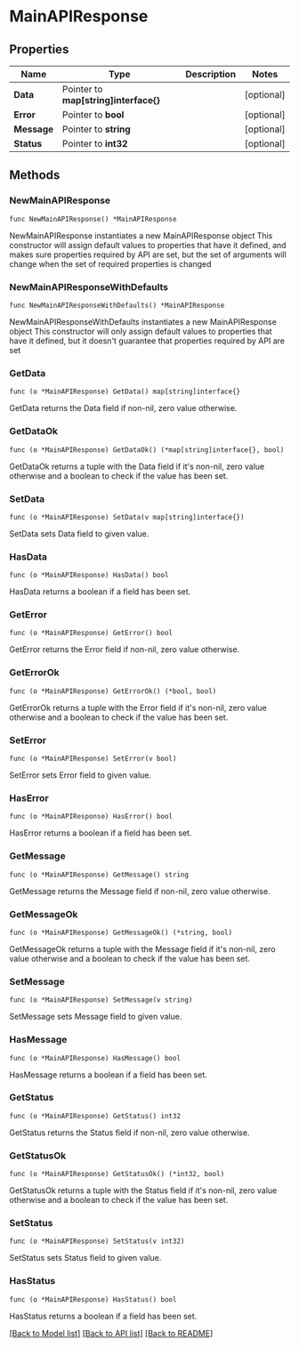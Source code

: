 # MainAPIResponse

## Properties

Name | Type | Description | Notes
------------ | ------------- | ------------- | -------------
**Data** | Pointer to **map[string]interface{}** |  | [optional] 
**Error** | Pointer to **bool** |  | [optional] 
**Message** | Pointer to **string** |  | [optional] 
**Status** | Pointer to **int32** |  | [optional] 

## Methods

### NewMainAPIResponse

`func NewMainAPIResponse() *MainAPIResponse`

NewMainAPIResponse instantiates a new MainAPIResponse object
This constructor will assign default values to properties that have it defined,
and makes sure properties required by API are set, but the set of arguments
will change when the set of required properties is changed

### NewMainAPIResponseWithDefaults

`func NewMainAPIResponseWithDefaults() *MainAPIResponse`

NewMainAPIResponseWithDefaults instantiates a new MainAPIResponse object
This constructor will only assign default values to properties that have it defined,
but it doesn't guarantee that properties required by API are set

### GetData

`func (o *MainAPIResponse) GetData() map[string]interface{}`

GetData returns the Data field if non-nil, zero value otherwise.

### GetDataOk

`func (o *MainAPIResponse) GetDataOk() (*map[string]interface{}, bool)`

GetDataOk returns a tuple with the Data field if it's non-nil, zero value otherwise
and a boolean to check if the value has been set.

### SetData

`func (o *MainAPIResponse) SetData(v map[string]interface{})`

SetData sets Data field to given value.

### HasData

`func (o *MainAPIResponse) HasData() bool`

HasData returns a boolean if a field has been set.

### GetError

`func (o *MainAPIResponse) GetError() bool`

GetError returns the Error field if non-nil, zero value otherwise.

### GetErrorOk

`func (o *MainAPIResponse) GetErrorOk() (*bool, bool)`

GetErrorOk returns a tuple with the Error field if it's non-nil, zero value otherwise
and a boolean to check if the value has been set.

### SetError

`func (o *MainAPIResponse) SetError(v bool)`

SetError sets Error field to given value.

### HasError

`func (o *MainAPIResponse) HasError() bool`

HasError returns a boolean if a field has been set.

### GetMessage

`func (o *MainAPIResponse) GetMessage() string`

GetMessage returns the Message field if non-nil, zero value otherwise.

### GetMessageOk

`func (o *MainAPIResponse) GetMessageOk() (*string, bool)`

GetMessageOk returns a tuple with the Message field if it's non-nil, zero value otherwise
and a boolean to check if the value has been set.

### SetMessage

`func (o *MainAPIResponse) SetMessage(v string)`

SetMessage sets Message field to given value.

### HasMessage

`func (o *MainAPIResponse) HasMessage() bool`

HasMessage returns a boolean if a field has been set.

### GetStatus

`func (o *MainAPIResponse) GetStatus() int32`

GetStatus returns the Status field if non-nil, zero value otherwise.

### GetStatusOk

`func (o *MainAPIResponse) GetStatusOk() (*int32, bool)`

GetStatusOk returns a tuple with the Status field if it's non-nil, zero value otherwise
and a boolean to check if the value has been set.

### SetStatus

`func (o *MainAPIResponse) SetStatus(v int32)`

SetStatus sets Status field to given value.

### HasStatus

`func (o *MainAPIResponse) HasStatus() bool`

HasStatus returns a boolean if a field has been set.


[[Back to Model list]](../README.md#documentation-for-models) [[Back to API list]](../README.md#documentation-for-api-endpoints) [[Back to README]](../README.md)


